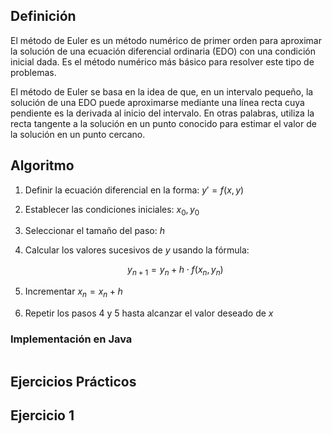 ## Definición
El método de Euler es un método numérico de primer orden para aproximar la solución de una ecuación diferencial ordinaria (EDO) con una condición inicial dada. Es el método numérico más básico para resolver este tipo de problemas.

El método de Euler se basa en la idea de que, en un intervalo pequeño, la solución de una EDO puede aproximarse mediante una línea recta cuya pendiente es la derivada al inicio del intervalo. En otras palabras, utiliza la recta tangente a la solución en un punto conocido para estimar el valor de la solución en un punto cercano.

## Algoritmo
1. Definir la ecuación diferencial en la forma: $y' = f(x, y)$
   
2. Establecer las condiciones iniciales: $x_0, y_0$
   
3. Seleccionar el tamaño del paso: $h$
   
4. Calcular los valores sucesivos de $y$ usando la fórmula:

   $$y_{n+1} = y_n + h \cdot f(x_n, y_n)$$

5. Incrementar $x_n = x_n + h$
    
6. Repetir los pasos 4 y 5 hasta alcanzar el valor deseado de $x$
### Implementación en Java
```java
```
## Ejercicios Prácticos
## Ejercicio 1

